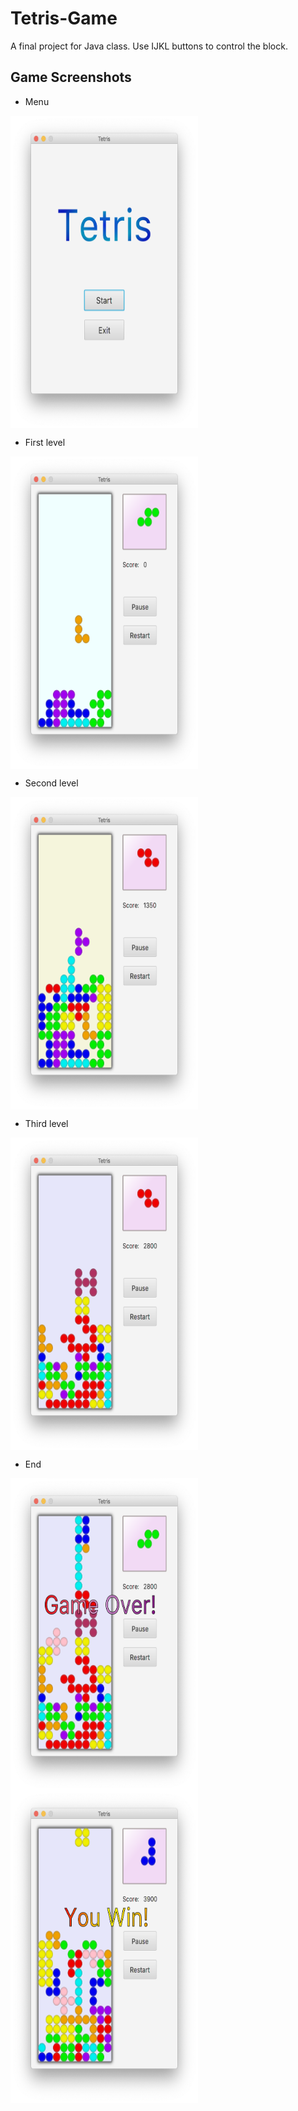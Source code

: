 # Tetris-Game
A final project for Java class.
Use IJKL buttons to control the block. 
## Game Screenshots

* Menu
<img src="https://github.com/jeannineshiu/Tetris-Game/blob/master/screenshots/menu.png" width = "300" height = "500" alt="menu.png" align=center />

* First level
<img src="https://github.com/jeannineshiu/Tetris-Game/blob/master/screenshots/first.png" width = "300" height = "500" alt="first.png" align=center />

* Second level
<img src="https://github.com/jeannineshiu/Tetris-Game/blob/master/screenshots/second.png" width = "300" height = "500" alt="second.png" align=center />

* Third level
<img src="https://github.com/jeannineshiu/Tetris-Game/blob/master/screenshots/third.png" width = "300" height = "500" alt="third.png" align=center />

* End
<img src="https://github.com/jeannineshiu/Tetris-Game/blob/master/screenshots/gameover.png" width = "300" height = "500" alt="gameover.png" align=center />
<img src="https://github.com/jeannineshiu/Tetris-Game/blob/master/screenshots/win.png" width = "300" height = "500" alt="win.png" align=center />
